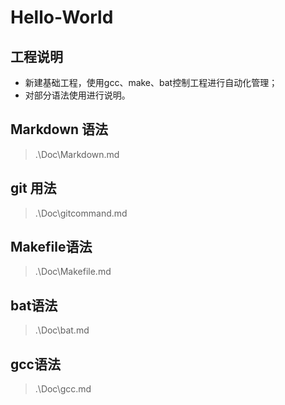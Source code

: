 # Hello-World

## 工程说明

- 新建基础工程，使用gcc、make、bat控制工程进行自动化管理；
- 对部分语法使用进行说明。

## Markdown 语法

>.\Doc\Markdown.md

## git 用法

>.\Doc\gitcommand.md

## Makefile语法

>.\Doc\Makefile.md

## bat语法

>.\Doc\bat.md

## gcc语法

>.\Doc\gcc.md
